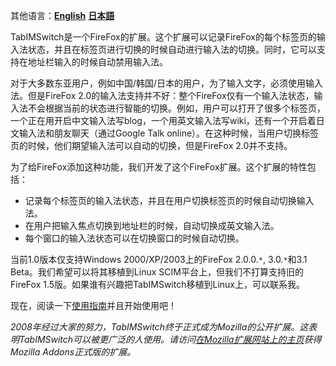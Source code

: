 其他语言：**[English](http://tabimswitch.googlecode.com)** **[日本語](HomeJa.md)**

TabIMSwitch是一个FireFox的扩展。这个扩展可以记录FireFox的每个标签页的输入法状态，并且在标签页进行切换的时候自动进行输入法的切换。同时，它可以支持在地址栏输入的时候自动禁用输入法。

对于大多数东亚用户，例如中国/韩国/日本的用户，为了输入文字，必须使用输入法。但是FireFox 2.0的输入法支持并不好：整个FireFox仅有一个输入法状态，输入法不会根据当前的状态进行智能的切换。例如，用户可以打开了很多个标签页，一个正在用开启中文输入法写blog，一个用英文输入法写wiki，还有一个开启着日文输入法和朋友聊天（通过Google Talk online）。在这种时候，当用户切换标签页的时候，他们期望输入法可以自动的切换，但是FireFox 2.0并不支持。

为了给FireFox添加这种功能，我们开发了这个FireFox扩展。这个扩展的特性包括：
  * 记录每个标签页的输入法状态，并且在用户切换标签页的时候自动切换输入法。
  * 在用户把输入焦点切换到地址栏的时候，自动切换成英文输入法。
  * 每个窗口的输入法状态可以在切换窗口的时候自动切换。

当前1.0版本仅支持Windows 2000/XP/2003上的FireFox 2.0.0.`*`, 3.0.`*`和3.1 Beta。我们希望可以将其移植到Linux SCIM平台上，但我们不打算支持旧的FireFox 1.5版。如果谁有兴趣把TabIMSwitch移植到Linux上，可以联系我。

现在，阅读一下[使用指南](TutorialZhcn.md)并且开始使用吧！

_2008年经过大家的努力，TabIMSwitch终于正式成为Mozilla的公开扩展。这表明TabIMSwitch可以被更广泛的人使用。请访问[在Mozilla扩展网站上的主页](https://addons.mozilla.org/addon/5413)获得Mozilla Addons正式版的扩展。_